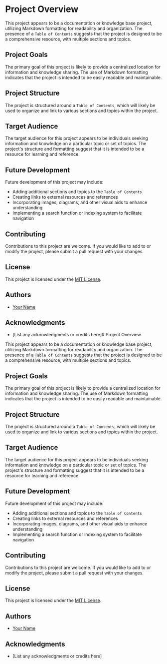# Project Overview

This project appears to be a documentation or knowledge base project, utilizing Markdown formatting for readability and organization. The presence of a `Table of Contents` suggests that the project is designed to be a comprehensive resource, with multiple sections and topics.

## Project Goals

The primary goal of this project is likely to provide a centralized location for information and knowledge sharing. The use of Markdown formatting indicates that the project is intended to be easily readable and maintainable.

## Project Structure

The project is structured around a `Table of Contents`, which will likely be used to organize and link to various sections and topics within the project.

## Target Audience

The target audience for this project appears to be individuals seeking information and knowledge on a particular topic or set of topics. The project's structure and formatting suggest that it is intended to be a resource for learning and reference.

## Future Development

Future development of this project may include:

* Adding additional sections and topics to the `Table of Contents`
* Creating links to external resources and references
* Incorporating images, diagrams, and other visual aids to enhance understanding
* Implementing a search function or indexing system to facilitate navigation

## Contributing

Contributions to this project are welcome. If you would like to add to or modify the project, please submit a pull request with your changes.

## License

This project is licensed under the [MIT License](https://opensource.org/licenses/MIT).

## Authors

* [Your Name](https://github.com/yourgithubusername)

## Acknowledgments

* [List any acknowledgments or credits here]# Project Overview

This project appears to be a documentation or knowledge base project, utilizing Markdown formatting for readability and organization. The presence of a `Table of Contents` suggests that the project is designed to be a comprehensive resource, with multiple sections and topics.

## Project Goals

The primary goal of this project is likely to provide a centralized location for information and knowledge sharing. The use of Markdown formatting indicates that the project is intended to be easily readable and maintainable.

## Project Structure

The project is structured around a `Table of Contents`, which will likely be used to organize and link to various sections and topics within the project.

## Target Audience

The target audience for this project appears to be individuals seeking information and knowledge on a particular topic or set of topics. The project's structure and formatting suggest that it is intended to be a resource for learning and reference.

## Future Development

Future development of this project may include:

* Adding additional sections and topics to the `Table of Contents`
* Creating links to external resources and references
* Incorporating images, diagrams, and other visual aids to enhance understanding
* Implementing a search function or indexing system to facilitate navigation

## Contributing

Contributions to this project are welcome. If you would like to add to or modify the project, please submit a pull request with your changes.

## License

This project is licensed under the [MIT License](https://opensource.org/licenses/MIT).

## Authors

* [Your Name](https://github.com/yourgithubusername)

## Acknowledgments

* [List any acknowledgments or credits here]